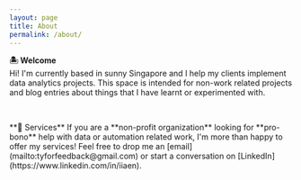 ```yaml
---
layout: page
title: About
permalink: /about/
---
```


**🏝️ Welcome**  
Hi! I'm currently based in sunny Singapore and I help my clients implement data analytics projects. This space is intended for non-work related projects and blog entries about things that I have learnt or experimented with.  
  
  
<p>&nbsp;</p>  
**🤗 Services**  
If you are a **non-profit organization** looking for **pro-bono** help with data or automation related work, I'm more than happy to offer my services!
Feel free to drop me an [email](mailto:tyforfeedback@gmail.com) or start a conversation on [LinkedIn](https://www.linkedin.com/in/iiaen).
